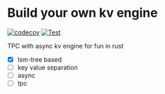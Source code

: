 # Build your own kv engine

[![codecov](https://codecov.io/gh/ben1009/toy-kv-engine/graph/badge.svg?token=RGJXBL7DFV)](https://codecov.io/gh/ben1009/toy-kv-engine)
[![Test](https://github.com/ben1009/toy-kv-engine/actions/workflows/test.yml/badge.svg)](https://github.com/ben1009/toy-kv-engine/actions/workflows/test.yml)

TPC with async kv engine for fun in rust

- [x] lsm-tree based
- [ ] key value separation
- [ ] async
- [ ] tpc
